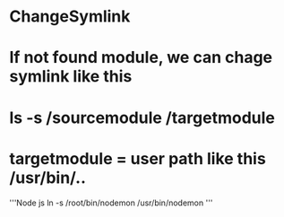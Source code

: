 # ChangeSymlink
# If not found module, we can chage symlink like this
# ls -s /sourcemodule /targetmodule  
# targetmodule = user path like this /usr/bin/..
'''Node js
ln -s /root/bin/nodemon /usr/bin/nodemon
'''
